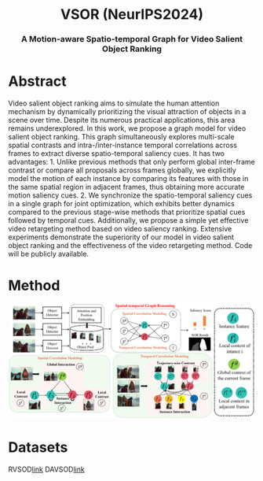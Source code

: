 <div align="center">
<h1>VSOR (NeurIPS2024)</h1>
<h3>A Motion-aware Spatio-temporal Graph for Video Salient Object Ranking</h3>
</div>

# Abstract
Video salient object ranking aims to simulate the human attention mechanism by dynamically prioritizing the visual attraction of objects in a scene over time. Despite its numerous practical applications, this area remains underexplored. In this work, we propose a graph model for video salient object ranking. This graph simultaneously explores multi-scale spatial contrasts and intra-/inter-instance temporal correlations across frames to extract diverse spatio-temporal saliency cues. It has two advantages: 1. Unlike previous methods that only perform global inter-frame contrast or compare all proposals across frames globally, we explicitly model the motion of each instance by comparing its features with those in the same spatial region in adjacent frames, thus obtaining more accurate motion saliency cues. 2. We synchronize the spatio-temporal saliency cues in a single graph for joint optimization, which exhibits better dynamics compared to the previous stage-wise methods that prioritize spatial cues followed by temporal cues. Additionally, we propose a simple yet effective video retargeting method based on video saliency ranking. Extensive experiments demonstrate the superiority of our model in video salient object ranking and the effectiveness of the video retargeting method. Code will be publicly available.

# Method
<p align="center">
  <img src="./assets/method11.png" width="800" />
</p>

# Datasets
RVSOD[link](https://github.com/Pchank/Ranking-Video-Salient-Object-Detection)
DAVSOD[link](https://github.com/DengPingFan/DAVSOD)
